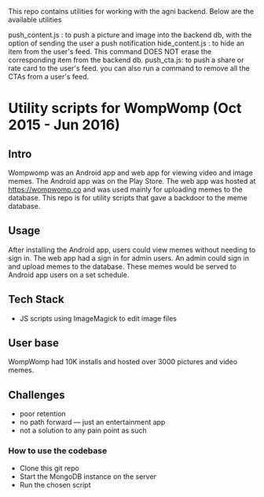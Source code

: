 This repo contains utilities for working with the agni backend. Below are the available utilities

push_content.js : to push a picture and image into the backend db, with the option of sending the user a push notification
hide_content.js : to hide an item from the user's feed. This command DOES NOT erase the corresponding item from the backend db.
push_cta.js: to push a share or rate card to the user's feed. you can also run a command to remove all the CTAs from a user's feed.


# Utility scripts for WompWomp (Oct 2015 - Jun 2016)

## Intro
Wompwomp was an Android app and web app for viewing video and image memes. The Android app was on the Play Store. The web app was hosted at https://wompwomp.co and was used mainly for uploading memes to the database. This repo is for utility scripts that gave a backdoor to the meme database.

## Usage
After installing the Android app, users could view memes without needing to sign in. The web app had a sign in for admin users. An admin could sign in and upload memes to the database. These memes would be served to Android app users on a set schedule.

## Tech Stack
* JS scripts using ImageMagick to edit image files

## User base
WompWomp had 10K installs and hosted over 3000 pictures and video memes.

## Challenges
* poor retention
* no path forward — just an entertainment app
* not a solution to any pain point as such

### How to use the codebase ###
* Clone this git repo
* Start the MongoDB instance on the server
* Run the chosen script
